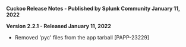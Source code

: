 **Cuckoo Release Notes - Published by Splunk Community January 11, 2022**


**Version 2.2.1 - Released January 11, 2022**

* Removed 'pyc' files from the app tarball [PAPP-23229]